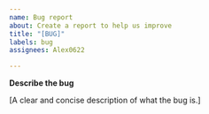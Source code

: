```yaml
---
name: Bug report
about: Create a report to help us improve
title: "[BUG]"
labels: bug
assignees: Alex0622

---
```


**Describe the bug**

[A clear and concise description of what the bug is.]

